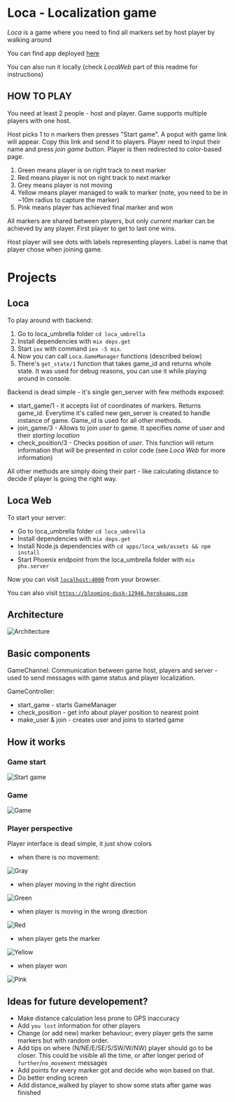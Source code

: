 # Loca - Localization game

*Loca* is a game where you need to find all markers set by host player by walking around

You can find app deployed [here](http://blooming-dusk-12946.herokuapp.com/)

You can also run it locally (check _LocaWeb_ part of this readme for instructions)

## HOW TO PLAY

You need at least 2 people - host and player. Game supports multiple players with one host.

Host picks 1 to n markers then presses "Start game". A poput with game link will appear. Copy this link and send it to players. Player need to input their name and press _join game_ button.
Player is then redirected to color-based page.

1. Green means player is on right track to next marker
2. Red means player is not on right track to next marker
3. Grey means player is not moving
4. Yellow means player managed to walk to marker (note, you need to be in ~10m radius to capture the marker)
5. Pink means player has achieved final marker and won

All markers are shared between players, but only _current_ marker can be achieved by any player. First player to get to last one wins.

Host player will see dots with labels representing players. Label is name that player chose when joining game.

# Projects

## Loca

To play around with backend:
  1. Go to loca_umbrella folder `cd loca_umbrella`
  2. Install dependencies with `mix deps.get`
  3. Start `iex` with command `iex -S mix`.
  4. Now you can call `Loca.GameManager` functions (described below)
  5. There's `get_state/1` function that takes game_id and returns whole state. It was used for debug reasons, you can use it while playing around in console.

Backend is dead simple - it's single gen_server with few methods exposed:
  * start_game/1 - it accepts list of coordinates of markers. Returns game_id. Everytime it's called new gen_server is created to handle instance of game. Game_id is used for all other methods.
  * join_game/3 - Allows to join _user_ to game. It specifies _name_ of user and their _starting location_
  * check_position/3 - Checks position of _user_. This function will return information that will be presented in color code (see _Loca Web_ for more information)

All other methods are simply doing their part - like calculating distance to decide if player is going the right way.

## Loca Web

To start your server:
  * Go to loca_umbrella folder `cd loca_umbrella`
  * Install dependencies with `mix deps.get`
  * Install Node.js dependencies with `cd apps/loca_web/assets && npm install`
  * Start Phoenix endpoint from the loca_umbrella folder with `mix phx.server`

Now you can visit [`localhost:4000`](http://localhost:4000) from your browser.

You can also visit [`https://blooming-dusk-12946.herokuapp.com`](https://blooming-dusk-12946.herokuapp.com)

## Architecture


![Architecture](./loca_umbrella/arch.png "Architecture")


## Basic components

GameChannel:
  Communication between game host, players and server - used to send messages with game status and player localization.

GameController:
  - start_game - starts GameManager
  - check_position - get info about player position to nearest point
  - make_user & join - creates user and joins to started game


## How it works

### Game start
![Start game](./loca_umbrella/start_game.gif "Start game")

### Game
![Game](./loca_umbrella/game.gif "Game")

### Player perspective
  Player interface is dead simple, it just show colors
  - when there is no movement:

  ![Gray](./loca_umbrella/gray.png)

  - when player  moving in the right direction

  ![Green](./loca_umbrella/green.png "Green")

  - when player is moving in the wrong direction

  ![Red](./loca_umbrella/red.png "Red")

  - when player gets the marker

  ![Yellow](./loca_umbrella/yellow.png "Yellow")

  - when player won

  ![Pink](./loca_umbrella/pink.png "Pink")


## Ideas for future developement?

  - Make distance calculation less prone to GPS inaccuracy
  - Add `you lost` information for other players
  - Change (or add new) marker behaviour; every player gets the same markers but with random order.
  - Add tips on where (N/NE/E/SE/S/SW/W/NW) player should go to be closer. This could be visible all the time, or after longer period of `further`/`no_movement` messages
  - Add points for every marker got and decide who won based on that.
  - Do better ending screen
  - Add distance_walked by player to show some stats after game was finished
